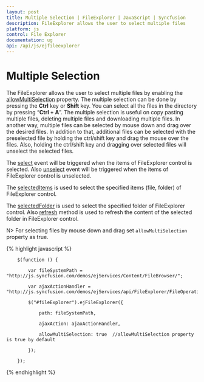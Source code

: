 ```yaml
---
layout: post
title: Multiple Selection | FileExplorer | JavaScript | Syncfusion
description: FileExplorer allows the user to select multiple files
platform: js
control: File Explorer
documentation: ug
api: /api/js/ejfileexplorer
---
```



# Multiple Selection

The FileExplorer allows the user to select multiple files by enabling the [allowMultiSelection](https://help.syncfusion.com/api/js/ejfileexplorer#members:allowmultiselection) property. The multiple selection can be done by pressing the **Ctrl** key or **Shift** key. You can select all the files in the directory by pressing “**Ctrl + A**”. The multiple selection is useful on copy pasting multiple files, deleting multiple files and downloading multiple files. In another way, multiple files can be selected by mouse down and drag over the desired files. In addition to that, additional files can be selected with the preselected file by holding the ctrl/shift key and drag the mouse over the files. Also, holding the ctrl/shift key and dragging over selected files will unselect the selected files.

The [select](https://help.syncfusion.com/api/js/ejfileexplorer#events:select) event will be triggered when the items of FileExplorer control is selected.
Also [unselect](https://help.syncfusion.com/api/js/ejfileexplorer#events:unselect) event will be triggered when the items of FileExplorer control is unselected.

The [selectedItems](https://help.syncfusion.com/api/js/ejfileexplorer#members:selecteditems) is used to select the specified items (file, folder) of FileExplorer control.

The [selectedFolder](https://help.syncfusion.com/api/js/ejfileexplorer#members:selectedfolder) is used to select the specified folder of FileExplorer control. Also [refresh](https://help.syncfusion.com/api/js/ejfileexplorer#methods:refresh) method is used to refresh the content of the selected folder in FileExplorer control.

N>  For selecting files by mouse down and drag set `allowMultiSelection` property as true.



{% highlight javascript %}

        $(function () {

            var fileSystemPath = "http://js.syncfusion.com/demos/ejServices/Content/FileBrowser/";

            var ajaxActionHandler = "http://js.syncfusion.com/demos/ejServices/api/FileExplorer/FileOperations";

            $("#fileExplorer").ejFileExplorer({

                path: fileSystemPath,

                ajaxAction: ajaxActionHandler,

                allowMultiSelection: true  //allowMultiSelection property is true by default

            });

        });

{% endhighlight %}

